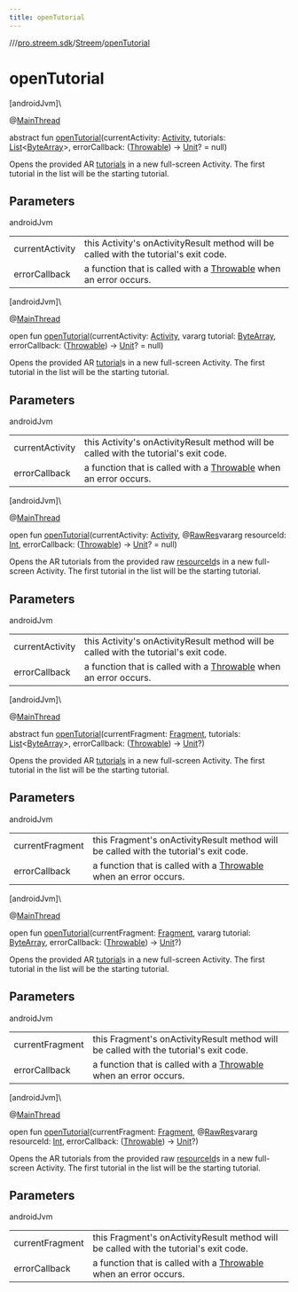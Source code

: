 ```yaml
---
title: openTutorial
---
```

//[<root>](../../../index.html)/[pro.streem.sdk](../index.html)/[Streem](index.html)/[openTutorial](open-tutorial.html)



# openTutorial



[androidJvm]\




@[MainThread](https://developer.android.com/reference/kotlin/androidx/annotation/MainThread.html)



abstract fun [openTutorial](open-tutorial.html)(currentActivity: [Activity](https://developer.android.com/reference/kotlin/android/app/Activity.html), tutorials: [List](https://kotlinlang.org/api/latest/jvm/stdlib/kotlin.collections/-list/index.html)&lt;[ByteArray](https://kotlinlang.org/api/latest/jvm/stdlib/kotlin/-byte-array/index.html)&gt;, errorCallback: ([Throwable](https://kotlinlang.org/api/latest/jvm/stdlib/kotlin/-throwable/index.html)) -&gt; [Unit](https://kotlinlang.org/api/latest/jvm/stdlib/kotlin/-unit/index.html)? = null)



Opens the provided AR [tutorials](open-tutorial.html) in a new full-screen Activity. The first tutorial in the list will be the starting tutorial.



## Parameters


androidJvm

| | |
|---|---|
| currentActivity | this Activity's onActivityResult method will be called with the tutorial's exit code. |
| errorCallback | a function that is called with a [Throwable](https://kotlinlang.org/api/latest/jvm/stdlib/kotlin/-throwable/index.html) when an error occurs. |





[androidJvm]\




@[MainThread](https://developer.android.com/reference/kotlin/androidx/annotation/MainThread.html)



open fun [openTutorial](open-tutorial.html)(currentActivity: [Activity](https://developer.android.com/reference/kotlin/android/app/Activity.html), vararg tutorial: [ByteArray](https://kotlinlang.org/api/latest/jvm/stdlib/kotlin/-byte-array/index.html), errorCallback: ([Throwable](https://kotlinlang.org/api/latest/jvm/stdlib/kotlin/-throwable/index.html)) -&gt; [Unit](https://kotlinlang.org/api/latest/jvm/stdlib/kotlin/-unit/index.html)? = null)



Opens the provided AR [tutorial](open-tutorial.html)s in a new full-screen Activity. The first tutorial in the list will be the starting tutorial.



## Parameters


androidJvm

| | |
|---|---|
| currentActivity | this Activity's onActivityResult method will be called with the tutorial's exit code. |
| errorCallback | a function that is called with a [Throwable](https://kotlinlang.org/api/latest/jvm/stdlib/kotlin/-throwable/index.html) when an error occurs. |





[androidJvm]\




@[MainThread](https://developer.android.com/reference/kotlin/androidx/annotation/MainThread.html)



open fun [openTutorial](open-tutorial.html)(currentActivity: [Activity](https://developer.android.com/reference/kotlin/android/app/Activity.html), @[RawRes](https://developer.android.com/reference/kotlin/androidx/annotation/RawRes.html)vararg resourceId: [Int](https://kotlinlang.org/api/latest/jvm/stdlib/kotlin/-int/index.html), errorCallback: ([Throwable](https://kotlinlang.org/api/latest/jvm/stdlib/kotlin/-throwable/index.html)) -&gt; [Unit](https://kotlinlang.org/api/latest/jvm/stdlib/kotlin/-unit/index.html)? = null)



Opens the AR tutorials from the provided raw [resourceId](open-tutorial.html)s in a new full-screen Activity. The first tutorial in the list will be the starting tutorial.



## Parameters


androidJvm

| | |
|---|---|
| currentActivity | this Activity's onActivityResult method will be called with the tutorial's exit code. |
| errorCallback | a function that is called with a [Throwable](https://kotlinlang.org/api/latest/jvm/stdlib/kotlin/-throwable/index.html) when an error occurs. |





[androidJvm]\




@[MainThread](https://developer.android.com/reference/kotlin/androidx/annotation/MainThread.html)



abstract fun [openTutorial](open-tutorial.html)(currentFragment: [Fragment](https://developer.android.com/reference/kotlin/androidx/fragment/app/Fragment.html), tutorials: [List](https://kotlinlang.org/api/latest/jvm/stdlib/kotlin.collections/-list/index.html)&lt;[ByteArray](https://kotlinlang.org/api/latest/jvm/stdlib/kotlin/-byte-array/index.html)&gt;, errorCallback: ([Throwable](https://kotlinlang.org/api/latest/jvm/stdlib/kotlin/-throwable/index.html)) -&gt; [Unit](https://kotlinlang.org/api/latest/jvm/stdlib/kotlin/-unit/index.html)?)



Opens the provided AR [tutorials](open-tutorial.html) in a new full-screen Activity. The first tutorial in the list will be the starting tutorial.



## Parameters


androidJvm

| | |
|---|---|
| currentFragment | this Fragment's onActivityResult method will be called with the tutorial's exit code. |
| errorCallback | a function that is called with a [Throwable](https://kotlinlang.org/api/latest/jvm/stdlib/kotlin/-throwable/index.html) when an error occurs. |





[androidJvm]\




@[MainThread](https://developer.android.com/reference/kotlin/androidx/annotation/MainThread.html)



open fun [openTutorial](open-tutorial.html)(currentFragment: [Fragment](https://developer.android.com/reference/kotlin/androidx/fragment/app/Fragment.html), vararg tutorial: [ByteArray](https://kotlinlang.org/api/latest/jvm/stdlib/kotlin/-byte-array/index.html), errorCallback: ([Throwable](https://kotlinlang.org/api/latest/jvm/stdlib/kotlin/-throwable/index.html)) -&gt; [Unit](https://kotlinlang.org/api/latest/jvm/stdlib/kotlin/-unit/index.html)?)



Opens the provided AR [tutorial](open-tutorial.html)s in a new full-screen Activity. The first tutorial in the list will be the starting tutorial.



## Parameters


androidJvm

| | |
|---|---|
| currentFragment | this Fragment's onActivityResult method will be called with the tutorial's exit code. |
| errorCallback | a function that is called with a [Throwable](https://kotlinlang.org/api/latest/jvm/stdlib/kotlin/-throwable/index.html) when an error occurs. |





[androidJvm]\




@[MainThread](https://developer.android.com/reference/kotlin/androidx/annotation/MainThread.html)



open fun [openTutorial](open-tutorial.html)(currentFragment: [Fragment](https://developer.android.com/reference/kotlin/androidx/fragment/app/Fragment.html), @[RawRes](https://developer.android.com/reference/kotlin/androidx/annotation/RawRes.html)vararg resourceId: [Int](https://kotlinlang.org/api/latest/jvm/stdlib/kotlin/-int/index.html), errorCallback: ([Throwable](https://kotlinlang.org/api/latest/jvm/stdlib/kotlin/-throwable/index.html)) -&gt; [Unit](https://kotlinlang.org/api/latest/jvm/stdlib/kotlin/-unit/index.html)?)



Opens the AR tutorials from the provided raw [resourceId](open-tutorial.html)s in a new full-screen Activity. The first tutorial in the list will be the starting tutorial.



## Parameters


androidJvm

| | |
|---|---|
| currentFragment | this Fragment's onActivityResult method will be called with the tutorial's exit code. |
| errorCallback | a function that is called with a [Throwable](https://kotlinlang.org/api/latest/jvm/stdlib/kotlin/-throwable/index.html) when an error occurs. |




